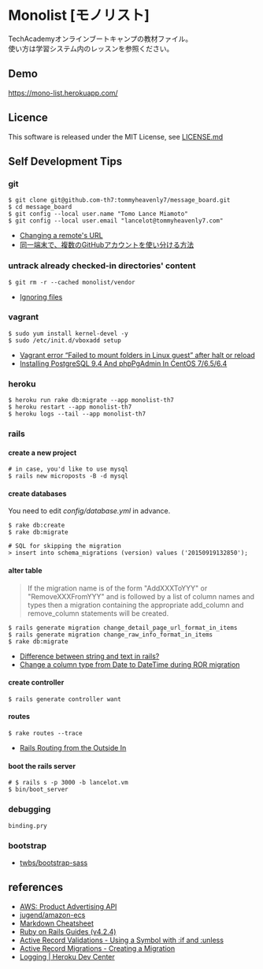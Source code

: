 # Monolist [モノリスト]

TechAcademyオンラインブートキャンプの教材ファイル。  
使い方は学習システム内のレッスンを参照ください。

## Demo

https://mono-list.herokuapp.com/

## Licence

This software is released under the MIT License, see [LICENSE.md](https://github.com/techacademy-jp/monolist/blob/master/LICENSE.md)

## Self Development Tips
### git
```
$ git clone git@github.com-th7:tommyheavenly7/message_board.git
$ cd message_board
$ git config --local user.name "Tomo Lance Miamoto"
$ git config --local user.email "lancelot@tommyheavenly7.com"
```
  - [Changing a remote's URL](https://help.github.com/articles/changing-a-remote-s-url/)
  - [同一端末で、複数のGitHubアカウントを使い分ける方法](https://github.com/youkinjoh/TrainingWebSocket/wiki/%E5%90%8C%E4%B8%80%E7%AB%AF%E6%9C%AB%E3%81%A7%E3%80%81%E8%A4%87%E6%95%B0%E3%81%AEGitHub%E3%82%A2%E3%82%AB%E3%82%A6%E3%83%B3%E3%83%88%E3%82%92%E4%BD%BF%E3%81%84%E5%88%86%E3%81%91%E3%82%8B%E6%96%B9%E6%B3%950)

### untrack already checked-in directories' content
```
$ git rm -r --cached monolist/vendor
```
  - [Ignoring files](https://help.github.com/articles/ignoring-files/)

### vagrant
```
$ sudo yum install kernel-devel -y
$ sudo /etc/init.d/vboxadd setup
```
  - [Vagrant error “Failed to mount folders in Linux guest” after halt or reload](http://stackoverflow.com/questions/27992354/vagrant-error-failed-to-mount-folders-in-linux-guest-after-halt-or-reload/27992355#27992355)
  - [Installing PostgreSQL 9.4 And phpPgAdmin In CentOS 7/6.5/6.4](http://www.unixmen.com/postgresql-9-4-released-install-centos-7/)

### heroku
```
$ heroku run rake db:migrate --app monolist-th7
$ heroku restart --app monolist-th7
$ heroku logs --tail --app monolist-th7
```
### rails
#### create a new project
```
# in case, you'd like to use mysql
$ rails new microposts -B -d mysql
```
#### create databases
You need to edit *config/database.yml* in advance.
```
$ rake db:create
$ rake db:migrate

# SQL for skipping the migration
> insert into schema_migrations (version) values ('20150919132850');
```
#### alter table
> If the migration name is of the form "AddXXXToYYY" or "RemoveXXXFromYYY" and is followed by a list of column names and types then a migration containing the appropriate add_column and remove_column statements will be created.

```
$ rails generate migration change_detail_page_url_format_in_items
$ rails generate migration change_raw_info_format_in_items
$ rake db:migrate
```
  - [Difference between string and text in rails?](http://stackoverflow.com/questions/3354330/difference-between-string-and-text-in-rails)
  - [Change a column type from Date to DateTime during ROR migration](http://stackoverflow.com/questions/5191405/change-a-column-type-from-date-to-datetime-during-ror-migration)

#### create controller
```
$ rails generate controller want
```

#### routes
```
$ rake routes --trace
```
  - [Rails Routing from the Outside In](http://guides.rubyonrails.org/routing.html)

#### boot the rails server
```
# $ rails s -p 3000 -b lancelot.vm
$ bin/boot_server
```
### debugging
```
binding.pry
```
### bootstrap
  - [twbs/bootstrap-sass](https://github.com/twbs/bootstrap-sass)

## references
  - [AWS: Product Advertising API](http://docs.aws.amazon.com/AWSECommerceService/latest/DG/Welcome.html)
  - [jugend/amazon-ecs](https://github.com/jugend/amazon-ecs)
  - [Markdown Cheatsheet](https://github.com/adam-p/markdown-here/wiki/Markdown-Cheatsheet#blockquotes)
  - [Ruby on Rails Guides (v4.2.4)](http://guides.rubyonrails.org/)
  - [Active Record Validations - Using a Symbol with :if and :unless](http://guides.rubyonrails.org/active_record_validations.html#using-a-symbol-with-if-and-unless)
  - [Active Record Migrations - Creating a Migration](http://guides.rubyonrails.org/active_record_migrations.html#creating-a-migration)
  - [Logging | Heroku Dev Center](https://devcenter.heroku.com/articles/logging)
